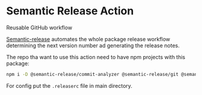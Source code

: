 # Semantic Release Action

Reusable GitHub workflow 

[Semantic-release](https://github.com/semantic-release/semantic-release) automates the whole package release workflow determining the next version number ad generating the release notes.

The repo tha want to use this action need to have npm projects with this package:

```sh
npm i -D @semantic-release/commit-analyzer @semantic-release/git @semantic-release/github @semantic-release/npm @semantic-release/release-notes-generator conventional-changelog-conventionalcommits
```

For config put the `.releaserc` file in main directory.